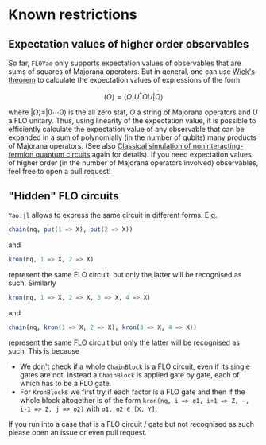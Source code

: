 # Known restrictions

##  Expectation values of higher order observables
So far, `FLOYao` only supports expectation values of observables that are sums of squares of 
Majorana operators. But in general, one can use [Wick's theorem](https://en.wikipedia.org/wiki/Wick%27s_theorem)
to calculate the expectation values of expressions of the form 
```math
    ⟨O⟩ = ⟨\Omega |U^† O U|\Omega ⟩
```
where $|Ω⟩ = |0 ⋯ 0⟩$ is the all zero stat, $O$ a string of Majorana operators
and $U$ a FLO unitary. Thus, using linearity of the expectation value, it is
possible to efficiently calculate the expectation value of any observable that
can be expanded in a sum of polynomially (in the number of qubits) many
products of Majorana operators. (See also [Classical simulation of noninteracting-fermion quantum circuits](https://arxiv.org/abs/quant-ph/0108010) again for details).
If you need expectation values of higher order (in the number of Majorana
operators involved) observables, feel free to open a pull request!

## "Hidden" FLO circuits
`Yao.jl` allows to express the same circuit in different forms. E.g. 
```julia
chain(nq, put(1 => X), put(2 => X))
```
and
```julia
kron(nq, 1 => X, 2 => X)
```
represent the same FLO circuit, but only the latter will be recognised as such. Similarly 
```julia
kron(nq, 1 => X, 2 => X, 3 => X, 4 => X)
```
and
```julia
chain(nq, kron(1 => X, 2 => X), kron(3 => X, 4 => X))
```
represent the same FLO circuit but only the latter will be recognised as such. This is because

 - We don't check if a whole `ChainBlock` is a FLO circuit, even if its single
   gates are not. Instead a `ChainBlock` is applied gate by gate, each of which
   has to be a FLO gate.
 - For `KronBlock`s we first try if each factor is a FLO gate and then if the whole
   block altogether is of the form  `kron(nq, i => σ1, i+1 => Z, ⋯, i-1 => Z, j => σ2)`
   with `σ1, σ2 ∈ [X, Y]`.

If you run into a case that is a FLO circuit / gate but not recognised as such
please open an issue or even pull request.

